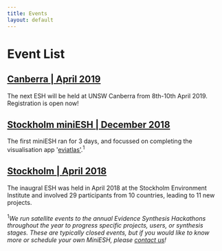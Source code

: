 ```yaml
---
title: Events
layout: default
---
```

# Event List

<h2><a href="/events/2019-04-canberra.html">Canberra | April 2019</a></h2>
The next ESH will be held at UNSW Canberra from 8th-10th April 2019. Registration is open now!

<h2><a href="/events/2018-12-stockholm-mini.html">Stockholm miniESH | December 2018</a></h2>
The first miniESH ran for 3 days, and focussed on completing the visualisation app '<a href="https://github.com/ESHackathon/eviatlas">eviatlas'</a>.<sup>1</sup>

<h2><a href="/events/2018-04-stockholm.html">Stockholm | April 2018</a></h2>
The inaugral ESH was held in April 2018 at the Stockholm Environment Institute and involved 29 participants from 10 countries, leading to 11 new projects.

<br>
<br>
<sup>1</sup><em>We run satellite events to the annual Evidence Synthesis Hackathons throughout the year to progress specific projects, users, or synthesis stages. These are typically closed events, but if you would like to know more or schedule your own MiniESH, please <a href="/events/2019-04-canberra/organizers.html">contact us</a>!</em>